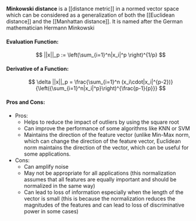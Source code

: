 **Minkowski distance** is a [[distance metric]] in a normed vector space which can be considered as a generalization of both the [[Euclidean distance]] and the [[Manhattan distance]]. It is named after the German mathematician Hermann Minkowski

#### Evaluation Function:
$$
||x||_p := \left(\sum_{i=1}^n|x_i|^p \right)^{1/p}
$$

#### Derivative of a Function:
$$
\delta ||x||_p = \frac{\sum_{i=1}^n (x_i\cdot|x_i|^{p-2})}{\left({\sum_{i=1}^n|x_i|^p}\right)^{\frac{p-1}{p}}}
$$

#### Pros and Cons:

* Pros:
	* Helps to reduce the impact of outliers by using the square root
	* Can improve the performance of some algorithms like KNN or SVM
	* Maintains the direction of the feature vector (unlike Min-Max norm, which can change the direction of the feature vector, Euclidean norm maintains the direction of the vector, which can be useful for some applications.
* Cons:
	* Can amplify noise
	* May not be appropriate for all applications (this normalization assumes that all features are equally important and should be normalized in the same way)
	* Can lead to loss of information especially when the length of the vector is small (this is because the normalization reduces the magnitudes of the features and can lead to loss of discriminative power in some cases)